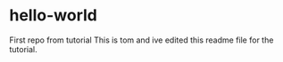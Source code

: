 # hello-world
First repo from tutorial
This is tom and ive edited  this readme file for the tutorial.
